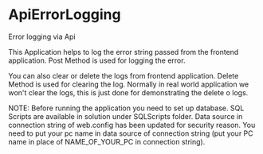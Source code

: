 # ApiErrorLogging
Error logging via Api

This Application helps to log the error string passed from the frontend application.
Post Method is used for logging the error.

You can also clear or delete the logs from frontend application.
Delete Method is used for clearing the log. 
Normally in real world application we won't clear the logs, this is just done for demonstrating the delete o logs.

NOTE: Before running the application you need to set up database. SQL Scripts are available in solution under SQLScripts folder.
Data source in connection string of web.config has been updated for security reason. You need to put your pc name in data source of
connection string (put your PC name in place of NAME_OF_YOUR_PC in connection string).
